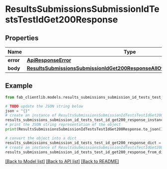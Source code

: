 # ResultsSubmissionsSubmissionIdTestsTestIdGet200Response


## Properties

Name | Type | Description | Notes
------------ | ------------- | ------------- | -------------
**error** | [**ApiResponseError**](ApiResponseError.md) |  | [optional] 
**body** | [**ResultsSubmissionsSubmissionIdGet200ResponseAllOfBodyInnerTestScoringsInner**](ResultsSubmissionsSubmissionIdGet200ResponseAllOfBodyInnerTestScoringsInner.md) |  | [optional] 

## Example

```python
from fab_clientlib.models.results_submissions_submission_id_tests_test_id_get200_response import ResultsSubmissionsSubmissionIdTestsTestIdGet200Response

# TODO update the JSON string below
json = "{}"
# create an instance of ResultsSubmissionsSubmissionIdTestsTestIdGet200Response from a JSON string
results_submissions_submission_id_tests_test_id_get200_response_instance = ResultsSubmissionsSubmissionIdTestsTestIdGet200Response.from_json(json)
# print the JSON string representation of the object
print(ResultsSubmissionsSubmissionIdTestsTestIdGet200Response.to_json())

# convert the object into a dict
results_submissions_submission_id_tests_test_id_get200_response_dict = results_submissions_submission_id_tests_test_id_get200_response_instance.to_dict()
# create an instance of ResultsSubmissionsSubmissionIdTestsTestIdGet200Response from a dict
results_submissions_submission_id_tests_test_id_get200_response_from_dict = ResultsSubmissionsSubmissionIdTestsTestIdGet200Response.from_dict(results_submissions_submission_id_tests_test_id_get200_response_dict)
```
[[Back to Model list]](../README.md#documentation-for-models) [[Back to API list]](../README.md#documentation-for-api-endpoints) [[Back to README]](../README.md)


